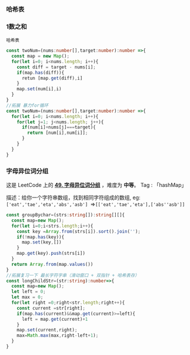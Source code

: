 ### 哈希表
### 1数之和
`哈希表`

```typescript
const twoNum=(nums:number[],target:number):number =>{
  const map = new Map();
  for(let i=0; i<nums.length; i++){
    const diff = target - nums[i];
    if(map.has(diff)){
      retun [map.get(diff),i] 
    }
    map.set(num[i],i)
  }
}
//拓展 暴力for循环
const twoNum=(nums:number[],target:number):number =>{
  for(let i=0; i<nums.length; i++){
    for(let j=1; j<nums.length; j++){
      if(num[i]+nums[j]===target){
        return [num[i],num[i]];
      }
    }
  }
}
```
### 字母异位词分组
这是 LeetCode 上的 **[49. 字母异位词分组](https://leetcode.cn/)** ，难度为 **中等**。
Tag : 「hashMap」


描述：给你一个字符串数组，找到相同字符组成的数组,
eg: `['eat','tae','eta','abs','asb'] `=>`[['eat','tae','eta'],['abs''asb']]`

```typescript
const groupBychar=(strs:string[]):string[][]{
  const map=new Map();
  for(let i=0;i<strs.length;i++){
    const key =Array.from(strs[i]).sort().join('');
    if(!map.has(key)){
      map.set(key,[])
    }
    map.get(key).push(strs[i])
  }
  return Array.from(map.values())
}
//拓展复习一下 最长字符字串（滑动窗口 + 双指针 + 哈希表存）
const longChildStr=(str:string):number=>{
  const map=new Map();
  let left = 0;
  let max = 0;
  for(let right =0;right<str.length;right++){
    const current =str[right];
    if(map.has(current)&&map.get(current)>=left){
      left = map.get(current)+1 
    }
    map.set(current,right);
    max=Math.max(max,right-left+1); 
  }
}

```
